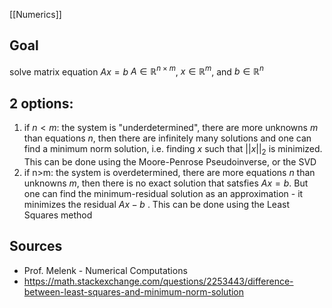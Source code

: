 [[Numerics]]


## Goal
solve matrix equation $Ax=b$ 
$A\in \mathbb{R}^{n\times m}$, $x\in \mathbb{R}^m$, and $b\in \mathbb{R}^n$


## 2 options:
1. if $n<m$: the system is "underdetermined", there are more unknowns $m$ than equations $n$, then there are infinitely many solutions and one can find a minimum norm solution, i.e. finding $x$ such that $||x||_2$ is minimized. This can be done using the Moore-Penrose Pseudoinverse, or the SVD
2. if n>m: the system is overdetermined, there are more equations $n$ than unknowns $m$, then there is no exact solution that satsfies $Ax=b$. But one can find the minimum-residual solution as an approximation - it minimizes the residual $Ax-b$ . This can be done using the Least Squares method


## Sources
- Prof. Melenk - Numerical Computations
- https://math.stackexchange.com/questions/2253443/difference-between-least-squares-and-minimum-norm-solution